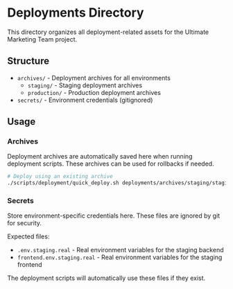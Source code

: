 # Deployments Directory

This directory organizes all deployment-related assets for the Ultimate Marketing Team project.

## Structure

- `archives/` - Deployment archives for all environments
  - `staging/` - Staging deployment archives
  - `production/` - Production deployment archives
- `secrets/` - Environment credentials (gitignored)

## Usage

### Archives

Deployment archives are automatically saved here when running deployment scripts.
These archives can be used for rollbacks if needed.

```bash
# Deploy using an existing archive
./scripts/deployment/quick_deploy.sh deployments/archives/staging/staging_deploy_20250328_112844.tar.gz
```

### Secrets

Store environment-specific credentials here. These files are ignored by git for security.

Expected files:
- `.env.staging.real` - Real environment variables for the staging backend
- `frontend.env.staging.real` - Real environment variables for the staging frontend

The deployment scripts will automatically use these files if they exist.